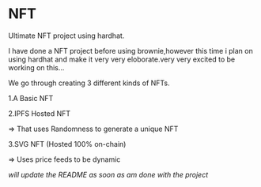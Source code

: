 # NFT
Ultimate NFT project using hardhat.

I have done a NFT project before using brownie,however this time i plan on using hardhat and make it very very eloborate.very very excited to be working on this...


We go through creating 3 different kinds of NFTs.

1.A Basic NFT


2.IPFS Hosted NFT

=> That uses Randomness to generate a unique NFT


3.SVG NFT (Hosted 100% on-chain)

=> Uses price feeds to be dynamic



*will update the README as soon as am done with the project*
